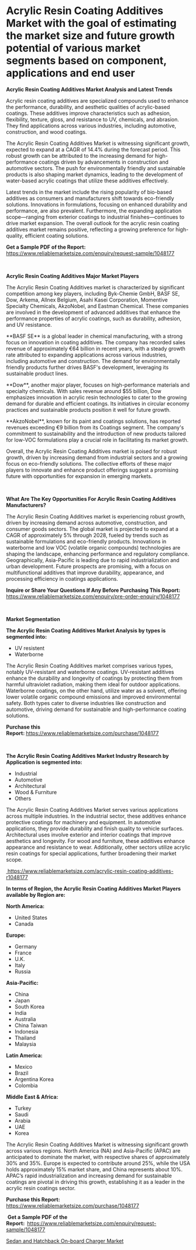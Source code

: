 <p><h1>Acrylic Resin Coating Additives Market with the goal of estimating the market size and future growth potential of various market segments based on component, applications and end user</h1></p><p><strong>Acrylic Resin Coating Additives Market Analysis and Latest Trends</strong></p>
<p><p>Acrylic resin coating additives are specialized compounds used to enhance the performance, durability, and aesthetic qualities of acrylic-based coatings. These additives improve characteristics such as adhesion, flexibility, texture, gloss, and resistance to UV, chemicals, and abrasion. They find applications across various industries, including automotive, construction, and wood coatings.</p><p>The Acrylic Resin Coating Additives Market is witnessing significant growth, expected to expand at a CAGR of 14.4% during the forecast period. This robust growth can be attributed to the increasing demand for high-performance coatings driven by advancements in construction and automotive sectors. The push for environmentally friendly and sustainable products is also shaping market dynamics, leading to the development of water-based acrylic coatings that utilize these additives effectively.</p><p>Latest trends in the market include the rising popularity of bio-based additives as consumers and manufacturers shift towards eco-friendly solutions. Innovations in formulations, focusing on enhanced durability and performance, are also prevalent. Furthermore, the expanding application scope—ranging from exterior coatings to industrial finishes—continues to drive market expansion. The overall outlook for the acrylic resin coating additives market remains positive, reflecting a growing preference for high-quality, efficient coating solutions.</p></p>
<p><strong>Get a Sample PDF of the Report:&nbsp;</strong> <a href="https://www.reliablemarketsize.com/enquiry/request-sample/1048177?utm_campaign=3344&utm_medium=2&utm_source=Github&utm_content=ia&utm_term=27032025&utm_id=acrylic-resin-coating-additives">https://www.reliablemarketsize.com/enquiry/request-sample/1048177</a></p>
<p>&nbsp;</p>
<p><strong>Acrylic Resin Coating Additives Major Market Players</strong></p>
<p><p>The Acrylic Resin Coating Additives market is characterized by significant competition among key players, including Byk-Chemie GmbH, BASF SE, Dow, Arkema, Allnex Belgium, Asahi Kasei Corporation, Momentive Specialty Chemicals, AkzoNobel, and Eastman Chemical. These companies are involved in the development of advanced additives that enhance the performance properties of acrylic coatings, such as durability, adhesion, and UV resistance.</p><p>**BASF SE** is a global leader in chemical manufacturing, with a strong focus on innovation in coating additives. The company has recorded sales revenue of approximately €64 billion in recent years, with a steady growth rate attributed to expanding applications across various industries, including automotive and construction. The demand for environmentally friendly products further drives BASF's development, leveraging its sustainable product lines.</p><p>**Dow**, another major player, focuses on high-performance materials and specialty chemicals. With sales revenue around $55 billion, Dow emphasizes innovation in acrylic resin technologies to cater to the growing demand for durable and efficient coatings. Its initiatives in circular economy practices and sustainable products position it well for future growth.</p><p>**AkzoNobel**, known for its paint and coatings solutions, has reported revenues exceeding €9 billion from its Coatings segment. The company's commitment to sustainability and the introduction of new products tailored for low-VOC formulations play a crucial role in facilitating its market growth.</p><p>Overall, the Acrylic Resin Coating Additives market is poised for robust growth, driven by increasing demand from industrial sectors and a growing focus on eco-friendly solutions. The collective efforts of these major players to innovate and enhance product offerings suggest a promising future with opportunities for expansion in emerging markets.</p></p>
<p>&nbsp;</p>
<p><strong>What Are The Key Opportunities For Acrylic Resin Coating Additives Manufacturers?</strong></p>
<p><p>The Acrylic Resin Coating Additives market is experiencing robust growth, driven by increasing demand across automotive, construction, and consumer goods sectors. The global market is projected to expand at a CAGR of approximately 5% through 2028, fueled by trends such as sustainable formulations and eco-friendly products. Innovations in waterborne and low VOC (volatile organic compounds) technologies are shaping the landscape, enhancing performance and regulatory compliance. Geographically, Asia-Pacific is leading due to rapid industrialization and urban development. Future prospects are promising, with a focus on multifunctional additives that improve durability, appearance, and processing efficiency in coatings applications.</p></p>
<p><strong>Inquire or Share Your Questions If Any Before Purchasing This Report:</strong> <a href="https://www.reliablemarketsize.com/enquiry/pre-order-enquiry/1048177?utm_campaign=3344&utm_medium=2&utm_source=Github&utm_content=ia&utm_term=27032025&utm_id=acrylic-resin-coating-additives">https://www.reliablemarketsize.com/enquiry/pre-order-enquiry/1048177</a></p>
<p>&nbsp;</p>
<p><strong>Market Segmentation</strong></p>
<p><strong>The Acrylic Resin Coating Additives Market Analysis by types is segmented into:</strong></p>
<p><ul><li>UV resistent</li><li>Waterborne</li></ul></p>
<p><p>The Acrylic Resin Coating Additives market comprises various types, notably UV-resistant and waterborne coatings. UV-resistant additives enhance the durability and longevity of coatings by protecting them from harmful ultraviolet radiation, making them ideal for outdoor applications. Waterborne coatings, on the other hand, utilize water as a solvent, offering lower volatile organic compound emissions and improved environmental safety. Both types cater to diverse industries like construction and automotive, driving demand for sustainable and high-performance coating solutions.</p></p>
<p><strong>Purchase this Report:&nbsp;</strong><a href="https://www.reliablemarketsize.com/purchase/1048177?utm_campaign=3344&utm_medium=2&utm_source=Github&utm_content=ia&utm_term=27032025&utm_id=acrylic-resin-coating-additives">https://www.reliablemarketsize.com/purchase/1048177</a></p>
<p>&nbsp;</p>
<p><strong>The Acrylic Resin Coating Additives Market Industry Research by Application is segmented into:</strong></p>
<p><ul><li>Industrial</li><li>Automotive</li><li>Architectural</li><li>Wood & Furniture</li><li>Others</li></ul></p>
<p><p>The Acrylic Resin Coating Additives Market serves various applications across multiple industries. In the industrial sector, these additives enhance protective coatings for machinery and equipment. In automotive applications, they provide durability and finish quality to vehicle surfaces. Architectural uses involve exterior and interior coatings that improve aesthetics and longevity. For wood and furniture, these additives enhance appearance and resistance to wear. Additionally, other sectors utilize acrylic resin coatings for special applications, further broadening their market scope.</p></p>
<p><a href="https://www.reliablemarketsize.com/acrylic-resin-coating-additives-r1048177?utm_campaign=3344&utm_medium=2&utm_source=Github&utm_content=ia&utm_term=27032025&utm_id=acrylic-resin-coating-additives">&nbsp;https://www.reliablemarketsize.com/acrylic-resin-coating-additives-r1048177</a></p>
<p><strong>In terms of Region, the Acrylic Resin Coating Additives Market Players available by Region are:</strong></p>
<p>
    <p> <strong> North America: </strong>
        <ul>
            <li>United States</li>
            <li>Canada</li>
        </ul>
        </p> 
    <p> <strong> Europe: </strong>
        <ul>
            <li>Germany</li>
            <li>France</li>
            <li>U.K.</li>
            <li>Italy</li>
            <li>Russia</li>
        </ul>
        </p> 
    <p> <strong> Asia-Pacific: </strong>
        <ul>
            <li>China</li>
            <li>Japan</li>
            <li>South Korea</li>
            <li>India</li>
            <li>Australia</li>
            <li>China Taiwan</li>
            <li>Indonesia</li>
            <li>Thailand</li>
            <li>Malaysia</li>
        </ul>
        </p> 
    <p> <strong> Latin America: </strong>
        <ul>
            <li>Mexico</li>
            <li>Brazil</li>
            <li>Argentina Korea</li>
            <li>Colombia</li>
        </ul>
        </p> 
    <p> <strong> Middle East & Africa: </strong>
        <ul>
            <li>Turkey</li>
            <li>Saudi</li>
            <li>Arabia</li>
            <li>UAE</li>
            <li>Korea</li>
        </ul>
    </p>
    </p>
<p><p>The Acrylic Resin Coating Additives Market is witnessing significant growth across various regions. North America (NA) and Asia-Pacific (APAC) are anticipated to dominate the market, with respective shares of approximately 30% and 35%. Europe is expected to contribute around 25%, while the USA holds approximately 15% market share, and China represents about 10%. APAC’s rapid industrialization and increasing demand for sustainable coatings are pivotal in driving this growth, establishing it as a leader in the acrylic resin coatings sector.</p></p>
<p><strong>Purchase this Report: </strong><a href="https://www.reliablemarketsize.com/purchase/1048177?utm_campaign=3344&utm_medium=2&utm_source=Github&utm_content=ia&utm_term=27032025&utm_id=acrylic-resin-coating-additives">https://www.reliablemarketsize.com/purchase/1048177</a></p>
<p>&nbsp;<strong>Get a Sample PDF of the Report:&nbsp;&nbsp;</strong><a href="https://www.reliablemarketsize.com/enquiry/request-sample/1048177?utm_campaign=3344&utm_medium=2&utm_source=Github&utm_content=ia&utm_term=27032025&utm_id=acrylic-resin-coating-additives">https://www.reliablemarketsize.com/enquiry/request-sample/1048177</a></p>
<p><strong></strong></p>
<p><p><a href="https://github.com/forgazerbyjt/Market-Research-Report-List-1/blob/main/sedan-and-hatchback-on-board-charger-market.md?utm_campaign=3344&utm_medium=2&utm_source=Github&utm_content=ia&utm_term=27032025&utm_id=acrylic-resin-coating-additives">Sedan and Hatchback On-board Charger Market</a></p></p>